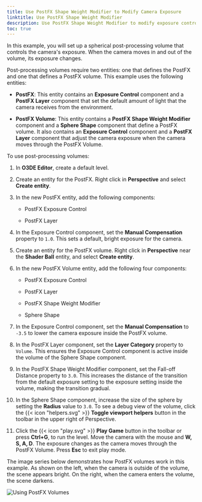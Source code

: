 ```yaml
---
title: Use PostFX Shape Weight Modifier to Modify Camera Exposure
linktitle: Use PostFX Shape Weight Modifier
description: Use PostFX Shape Weight Modifier to modify exposure control in Open 3D Engine (O3DE).
toc: true
---
```


In this example, you will set up a spherical post-processing volume that controls the camera's exposure. When the camera moves in and out of the volume, its exposure changes.

Post-processing volumes require two entities: one that defines the PostFX and one that defines a PostFX volume. This example uses the following entities:

- **PostFX**: This entity contains an **Exposure Control** component and a **PostFX Layer** component that set the default amount of light that the camera receives from the environment.
  
- **PostFX Volume**: This entity contains a **PostFX Shape Weight Modifier** component and a **Sphere Shape** component that define a PostFX volume. It also contains an **Exposure Control** component and a **PostFX Layer** component that adjust the camera exposure when the camera moves through the PostFX Volume.

To use post-processing volumes: 

1. In **O3DE Editor**, create a default level.

2. Create an entity for the PostFX. Right click in **Perspective** and select **Create entity**.
  
3. In the new PostFX entity, add the following components:
    
    - PostFX Exposure Control
    
    - PostFX Layer

4. In the Exposure Control component, set the **Manual Compensation** property to `1.0`. This sets a default, bright exposure for the camera.


5. Create an entity for the PostFX volume. Right click in **Perspective** near the **Shader Ball** entity, and select **Create entity**.  

6. In the new PostFX Volume entity, add the following four components:
    
    - PostFX Exposure Control
    
    - PostFX Layer
    
    - PostFX Shape Weight Modifier
    
    - Sphere Shape

7. In the Exposure Control component, set the **Manual Compensation** to `-3.5` to lower the camera exposure inside the PostFX volume.
    
8. In the PostFX Layer component, set the **Layer Category** property to `Volume`. This ensures the Exposure Control component is active inside the volume of the Sphere Shape component.

9.  In the PostFX Shape Weight Modifier component, set the Fall-off Distance property to `3.0`. This increases the distance of the transition from the default exposure setting to the exposure setting inside the volume, making the transition gradual.
 
10. In the Sphere Shape component, increase the size of the sphere by setting the **Radius** value to `3.0`. To see a debug view of the volume, click the {{< icon "helpers.svg" >}} **Toggle viewport helpers** button in the toolbar in the upper right of Perspective.

11. Click the {{< icon "play.svg" >}} **Play Game** button in the toolbar or press **Ctrl+G**, to run the level. Move the camera with the mouse and **W, S, A, D**. The exposure changes as the camera moves through the PostFX Volume. Press **Esc** to exit play mode.

The image series below demonstrates how PostFX volumes work in this example. As shown on the left, when the camera is outside of the volume, the scene appears bright. On the right, when the camera enters the volume, the scene darkens.

![Using PostFX Volumes](/images/user-guide/components/reference/atom/post-processing-volumes/postfx-example.png)